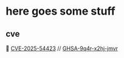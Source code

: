 # here goes some stuff

## cve
📼 [CVE-2025-54423](https://nvd.nist.gov/vuln/detail/CVE-2025-54423) // [GHSA-9q4r-x2hj-jmvr](https://github.com/9001/copyparty/security/advisories/GHSA-9q4r-x2hj-jmvr)
